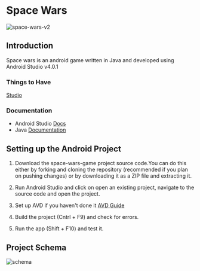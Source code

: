 # Space Wars

![space-wars-v2](https://user-images.githubusercontent.com/56535991/89294677-7a570200-d67d-11ea-8dad-78d7ace7550d.jpg)

## Introduction

Space wars is an android game written in Java and developed using Android Studio v4.0.1

### Things to Have

[Studio](https://developer.android.com/studio)

### Documentation

- Android Studio [Docs](https://developer.android.com/guide)
- Java [Documentation](https://docs.oracle.com/en/java/javase/14/)

## Setting up the Android Project

1. Download the space-wars-game project source code.You can do this either by forking and cloning the repository (recommended if you plan on pushing changes) or by downloading it as a ZIP file and extracting it.                                                                                                                                           

2. Run Android Studio and click on open an existing project, navigate to the source code and open the project.

3. Set up AVD if you haven't done it [AVD Guide](https://developer.android.com/studio/run/managing-avds)

4. Build the project (Cntrl + F9) and check for errors.

5. Run the app (Shift + F10) and test it.

## Project Schema

![schema](https://user-images.githubusercontent.com/56535991/89298221-9f9a3f00-d682-11ea-8f2c-a8d2a83c4121.png)
